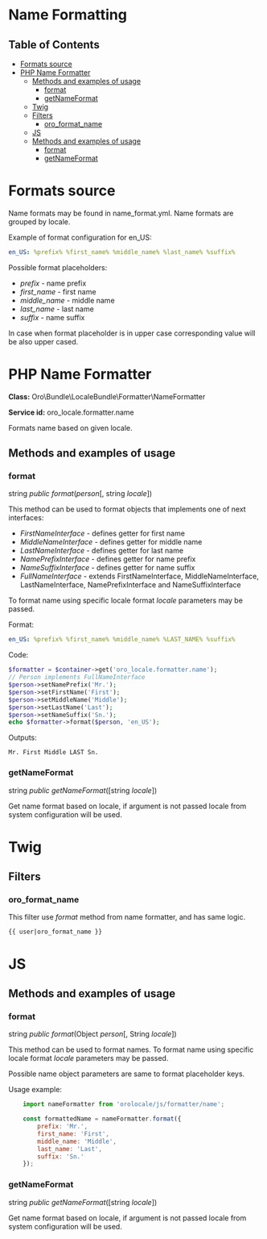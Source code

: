 Name Formatting
==================

Table of Contents
-----------------
 - [Formats source](#format-source)
 - [PHP Name Formatter](#php-name-formatter)
    - [Methods and examples of usage](#methods-and-examples-of-usage)
      - [format](#format)
      - [getNameFormat](#getNameFormat)
   - [Twig](#twig)
    - [Filters](#filters)
      - [oro_format_name](#oro_format_name)
   - [JS](#js)
    - [Methods and examples of usage](#js_methods-and-examples-of-usage)
        - [format](#js_format)
        - [getNameFormat](#js_getNameFormat)

Formats source
================
Name formats may be found in name_format.yml. Name formats are grouped by locale.

Example of format configuration for en_US:

```yaml
en_US: %prefix% %first_name% %middle_name% %last_name% %suffix%
```

Possible format placeholders:

* *prefix* - name prefix
* *first_name* - first name
* *middle_name* - middle name
* *last_name* - last name
* *suffix* - name suffix

In case when format placeholder is in upper case corresponding value will be also upper cased.

PHP Name Formatter
====================

**Class:** Oro\Bundle\LocaleBundle\Formatter\NameFormatter

**Service id:** oro_locale.formatter.name

Formats name based on given locale.

Methods and examples of usage
-----------------------------

### format

string *public* *format*(*person*[, string *locale*])

This method can be used to format objects that implements one of next interfaces:

* *FirstNameInterface* - defines getter for first name
* *MiddleNameInterface* - defines getter for middle name
* *LastNameInterface* - defines getter for last name
* *NamePrefixInterface* - defines getter for name prefix
* *NameSuffixInterface* - defines getter for name suffix
* *FullNameInterface* - extends FirstNameInterface, MiddleNameInterface, LastNameInterface, NamePrefixInterface and NameSuffixInterface

To format name using specific locale format *locale* parameters may be passed.

Format:

```yaml
en_US: %prefix% %first_name% %middle_name% %LAST_NAME% %suffix%
```

Code:

```php
$formatter = $container->get('oro_locale.formatter.name');
// Person implements FullNameInterface
$person->setNamePrefix('Mr.');
$person->setFirstName('First');
$person->setMiddleName('Middle');
$person->setLastName('Last');
$person->setNameSuffix('Sn.');
echo $formatter->format($person, 'en_US');
```

Outputs:

```
Mr. First Middle LAST Sn.
```


### getNameFormat

string *public* *getNameFormat*([string *locale*])

Get name format based on locale, if argument is not passed locale from system configuration will be used.

Twig
====

Filters
-------

### oro_format_name

This filter use *format* method from name formatter, and has same logic.

```
{{ user|oro_format_name }}
```

JS
============

Methods and examples of usage
-----------------------------

### format

string *public* *format*(Object *person*[, String *locale*])

This method can be used to format names.
To format name using specific locale format *locale* parameters may be passed.

Possible name object parameters are same to format placeholder keys.

Usage example:

```javascript
    import nameFormatter from 'orolocale/js/formatter/name';

    const formattedName = nameFormatter.format({
        prefix: 'Mr.',
        first_name: 'First',
        middle_name: 'Middle',
        last_name: 'Last',
        suffix: 'Sn.'
    });
```

### getNameFormat

string *public* *getNameFormat*([string *locale*])

Get name format based on locale, if argument is not passed locale from system configuration will be used.
